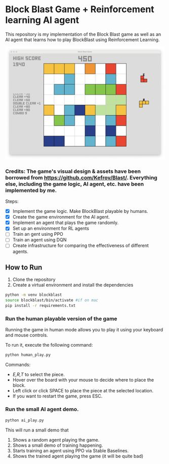 # Block Blast Game + Reinforcement learning AI agent
This repository is my implementation of the Block Blast game as well as an AI agent that learns how to play BlockBlast using Reinforcement Learning.

![Screenshot of the BlockBlast gameplay](demo/image.png)

### Credits: The game's visual design & assets have been borrowed from https://github.com/Kefrov/Blast/. Everything else, including the game logic, AI agent, etc. have been implemented by me.

Steps:
- [x] Implement the game logic. Make BlockBlast playable by humans.
- [x] Create the game environment for the AI agent.
- [x] Implement an agent that plays the game randomly.
- [x] Set up an environment for RL agents
- [ ] Train an gent using PPO
- [ ] Train an agent using DQN
- [ ] Create infrastructure for comparing the effectiveness of different agents.

## How to Run

1. Clone the repository
2. Create a virtual environment and install the dependencies
```bash 
python -m venv blockblast
source blockblast/bin/activate #if on mac
pip install -r requirements.txt
```


### Run the human playable version of the game

Running the game in human mode allows you to play it using your keyboard and mouse controls.

To run it, execute the following command:
```bash
python human_play.py
```

Commands:

- *E,R,T* to select the piece.
- Hover over the board with your mouse to decide where to place the block.
- Left click or click SPACE to place the piece at the selected location.
- If you want to restart the game, press ESC.

### Run the small AI agent demo.

```bash
python ai_play.py
```

This will run a small demo that 
1. Shows a random agent playing the game.
2. Shows a small demo of training happening.
3. Starts training an agent using PPO via Stable Baselines.
4. Shows the trained agent playing the game (it will be quite bad)
